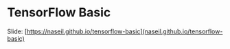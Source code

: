 # TensorFlow Basic

Slide: [https://naseil.github.io/tensorflow-basic](naseil.github.io/tensorflow-basic)
